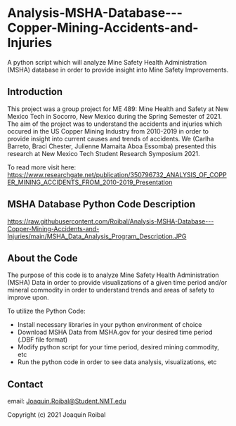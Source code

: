 # Analysis-MSHA-Database---Copper-Mining-Accidents-and-Injuries

A python script which will analyze Mine Safety Health Administration (MSHA) database in order to provide insight into Mine Safety Improvements.

## Introduction 

This project was a group project for ME 489: Mine Health and Safety at New Mexico Tech in Socorro, New Mexico during the Spring Semester of 2021. The aim of the project was to understand the accidents and injuries which occured in the US Copper Mining Industry from 2010-2019 in order to provide insight into current causes and trends of accidents. We (Carlha Barreto, Braci Chester, Julienne Mamaita Aboa Essomba) presented this research at New Mexico Tech Student Research Symposium 2021. 

To read more visit here: https://www.researchgate.net/publication/350796732_ANALYSIS_OF_COPPER_MINING_ACCIDENTS_FROM_2010-2019_Presentation

## MSHA Database Python Code Description

https://raw.githubusercontent.com/Roibal/Analysis-MSHA-Database---Copper-Mining-Accidents-and-Injuries/main/MSHA_Data_Analysis_Program_Description.JPG

## About the Code

The purpose of this code is to analyze Mine Safety Health Administration (MSHA) Data in order to provide visualizations of a given time period and/or mineral commodity in order to understand trends and areas of safety to improve upon.

To utilize the Python Code:

* Install necessary libraries in your python environment of choice
* Download MSHA Data from MSHA.gov for your desired time period (.DBF file format)
* Modify python script for your time period, desired mining commodity, etc
* Run the python code in order to see data analysis, visualizations, etc

## Contact

email: Joaquin.Roibal@Student.NMT.edu

Copyright (c) 2021 Joaquin Roibal
